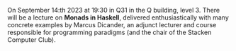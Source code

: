 <!-- 
.. title: Open lecture about monads
.. slug: monader
.. date: 2023-09-07 20:19:00 CET
.. description: Open lecture about Haskell monads
.. category: 2023
-->

On September 14:th 2023 at 19:30 in Q31 in the Q building, level 3.
There will be a lecture on **Monads in Haskell**, delivered
enthusiastically with many concrete examples by Marcus Dicander, an
adjunct lecturer and course responsible for programming paradigms (and
the chair of the Stacken Computer Club).
